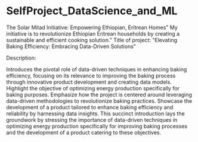 # SelfProject_DataScience_and_ML
The Solar Mitad Initiative: Empowering Ethiopian, Eritrean Homes" My initiative is to revolutionize Ethiopian Eritrean households by creating a sustainable and efficient cooking solution."
Title of project:
"Elevating Baking Efficiency: Embracing Data-Driven Solutions"

Description:

Introduces the pivotal role of data-driven techniques in enhancing baking efficiency, focusing on its relevance to improving the baking process through innovative product development and creating data models.
Highlight the objective of optimizing energy production specifically for baking purposes.
Emphasize how the project is centered around leveraging data-driven methodologies to revolutionize baking practices.
Showcase the development of a product tailored to enhance baking efficiency and reliability by harnessing data insights.
This succinct introduction lays the groundwork by stressing the importance of data-driven techniques in optimizing energy production specifically for improving baking processes and the development 
of a product catering to these objectives.





